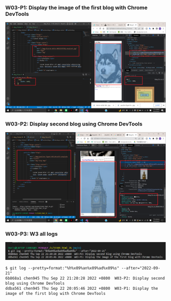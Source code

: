 ### W03-P1: Display the image of the first blog with Chrome DevTools

![](./p1.png)

### W03-P2: Display second blog using Chrome DevTools

![](./p2.png)

### W03-P3: W3 all logs

![](./all-log.png)

```
$ git log --pretty=format:"%h%x09%an%x09%ad%x09%s" --after="2022-09-21"
6b868a1 chen945 Thu Sep 22 21:20:28 2022 +0800  W03-P2: Display second blog using Chrome DevTools
ddba561 chen945 Thu Sep 22 20:05:46 2022 +0800  W03-P1: Display the image of the first blog with Chrome DevTools
```
